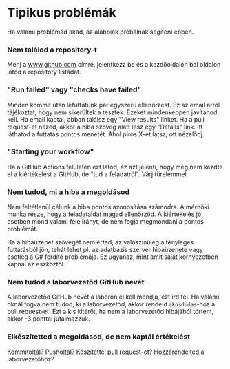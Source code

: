 # Tipikus problémák

Ha valami problémád akad, az alábbiak próbálnak segíteni ebben.

### Nem találod a repository-t

Menj a www.github.com címre, jelentkezz be és a kezdőoldalon bal oldalon látod a repository listádat.

### "Run failed" vagy "checks have failed"

Minden kommit után lefuttatunk pár egyszerű ellenőrzést. Ez az email arról tájékoztat, hogy nem sikerültek a tesztek. Ezeket mindenképpen javítanod kell. Ha email kaptál, abban találsz egy "View results" linket. Ha a pull request-et nézed, akkor a hiba szöveg alatt lesz egy "Details" link. Itt láthatod a futtatás pontos menetét. Ahol piros X-et látsz, ott nézelődj.

### "Starting your workflow"

Ha a GitHub Actions felületén ezt látod, az azt jelenti, hogy még nem kezdte el a kiértékelést a GitHub, de "tud a feladatról". Várj türelemmel.

### Nem tudod, mi a hiba a megoldásod

Nem feltétlenül célunk a hiba pontos azonosítása számodra. A mérnöki munka része, hogy a feladataidat magad ellenőrzöd. A kiértékelés jó esetben mond valami féle irányt, de nem fogja megmondani a pontos problémát.

Ha a hibaüzenet szövegét nem érted, az valószínűleg a tényleges futtatásból jön, tehát lehet pl. az adatbázis szerver hibaüzenete vagy esetleg a C# fordító problémája. Ez ugyanaz, mint amit saját környezetben kapnál az eszköztől.

### Nem tudod a laborvezetőd GitHub nevét

A laborvezetőd GitHub nevét a laboron el kell mondja, ezt írd fel. Ha valami oknál fogva nem tudod, ki a laborvezetőd, akkor rendeld `akosdudas`-hoz a pull request-et. Ezt a kis kitérőt, ha nem a laborvezetőd hibájából történt, akkor -3 ponttal jutalmazzuk.

### Elkészítetted a megoldásod, de nem kaptál értékelést

Kommitoltál? Pusholtál? Készítettél pull request-et? Hozzárendelted a laborvezetőhöz?
